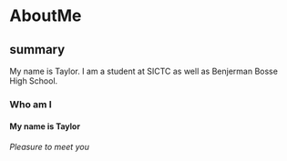 # AboutMe
## summary
My name is Taylor. I am a student at SICTC as well as Benjerman Bosse High School.
### Who am I
#### My name is Taylor
###### Pleasure to meet you
